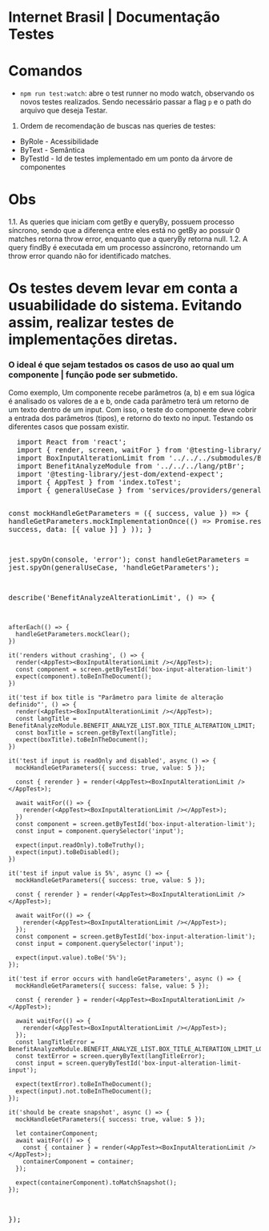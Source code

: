 # Internet Brasil | Documentação Testes

# Comandos
- `npm run test:watch`: abre o test runner no modo watch, observando os novos testes realizados. Sendo necessário passar a flag `p` e o path do arquivo que deseja Testar.

1. Ordem de recomendação de buscas nas queries de testes:
<ul>
  <li>ByRole - Acessibilidade</li>
  <li>ByText - Semântica</li>
  <li>ByTestId - Id de testes implementado em um ponto da árvore de componentes</li>
</ul>

# Obs
1.1. As queries que iniciam com getBy e queryBy, possuem processo síncrono, sendo que a diferença entre eles está no getBy ao possuir 0 matches retorna throw error, enquanto que a queryBy retorna null.
1.2. A query findBy é executada em um processo assíncrono, retornando um throw error quando não for identificado matches.

# Os testes devem levar em conta a usuabilidade do sistema. Evitando assim, realizar testes de implementações diretas.

### O ideal é que sejam testados os casos de uso ao qual um componente | função pode ser submetido.
<p>
  Como exemplo, Um componente recebe parâmetros (a, b) e em sua lógica é analisado os valores de a e b, onde cada parâmetro terá um retorno de um texto dentro de um input.
  Com isso, o teste do componente deve cobrir a entrada dos parâmetros (tipos), e retorno do texto no input. Testando os diferentes casos que possam existir.
</p>
<pre>
  import React from 'react';
  import { render, screen, waitFor } from '@testing-library/react';
  import BoxInputAlterationLimit from '../../../submodules/BenefitAnalyzeMain/fragments/BenefitTabAnalyze/fragments/BoxInputAlterationLimit';
  import BenefitAnalyzeModule from '../../../lang/ptBr';
  import '@testing-library/jest-dom/extend-expect';
  import { AppTest } from 'index.toTest';
  import { generalUseCase } from 'services/providers/general';

  const mockHandleGetParameters = ({ success, value }) => {
    handleGetParameters.mockImplementationOnce(() => Promise.resolve(
      { success, data: [{ value }] }
    ));
  }

  jest.spyOn(console, 'error');
  const handleGetParameters = jest.spyOn(generalUseCase, 'handleGetParameters');

  describe('BenefitAnalyzeAlterationLimit', () => {

    afterEach(() => {
      handleGetParameters.mockClear();
    })

    it('renders without crashing', () => {
      render(<AppTest><BoxInputAlterationLimit /></AppTest>);
      const component = screen.getByTestId('box-input-alteration-limit')
      expect(component).toBeInTheDocument();
    })

    it('test if box title is "Parâmetro para limite de alteração definido"', () => {
      render(<AppTest><BoxInputAlterationLimit /></AppTest>);
      const langTitle = BenefitAnalyzeModule.BENEFIT_ANALYZE_LIST.BOX_TITLE_ALTERATION_LIMIT;
      const boxTitle = screen.getByText(langTitle);
      expect(boxTitle).toBeInTheDocument();
    })

    it('test if input is readOnly and disabled', async () => {
      mockHandleGetParameters({ success: true, value: 5 });

      const { rerender } = render(<AppTest><BoxInputAlterationLimit /></AppTest>);

      await waitFor(() => {
        rerender(<AppTest><BoxInputAlterationLimit /></AppTest>);
      })
      const component = screen.getByTestId('box-input-alteration-limit');
      const input = component.querySelector('input');

      expect(input.readOnly).toBeTruthy();
      expect(input).toBeDisabled();
    })

    it('test if input value is 5%', async () => {
      mockHandleGetParameters({ success: true, value: 5 });

      const { rerender } = render(<AppTest><BoxInputAlterationLimit /></AppTest>);

      await waitFor(() => {
        rerender(<AppTest><BoxInputAlterationLimit /></AppTest>);
      });
      const component = screen.getByTestId('box-input-alteration-limit');
      const input = component.querySelector('input');

      expect(input.value).toBe('5%');
    });

    it('test if error occurs with handleGetParameters', async () => {
      mockHandleGetParameters({ success: false, value: 5 });

      const { rerender } = render(<AppTest><BoxInputAlterationLimit /></AppTest>);

      await waitFor(() => {
        rerender(<AppTest><BoxInputAlterationLimit /></AppTest>);
      });
      const langTitleError = BenefitAnalyzeModule.BENEFIT_ANALYZE_LIST.BOX_TITLE_ALTERATION_LIMIT_LOAD_ERROR;
      const textError = screen.queryByText(langTitleError);
      const input = screen.queryByTestId('box-input-alteration-limit-input');

      expect(textError).toBeInTheDocument();
      expect(input).not.toBeInTheDocument();
    });

    it('should be create snapshot', async () => {
      mockHandleGetParameters({ success: true, value: 5 });

      let containerComponent;
      await waitFor(() => {
        const { container } = render(<AppTest><BoxInputAlterationLimit /></AppTest>);
        containerComponent = container;
      });

      expect(containerComponent).toMatchSnapshot();
    });
  });
</pre>
